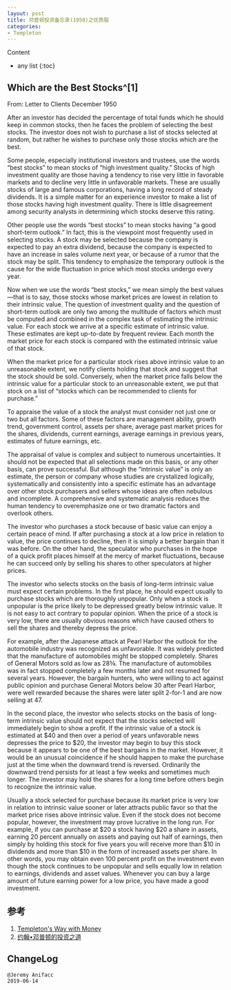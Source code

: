 ```yaml
---
layout: post
title: 邓普顿投资备忘录(1950)之优质股
categories:
- Templeton
---
```

Content
* any list
{:toc}

## Which are the Best Stocks^[1]

From: Letter to Clients December 1950

After an investor has decided the percentage of total funds which he should keep in common stocks, then he faces the problem of selecting the best stocks. The investor does not wish to purchase a list of stocks selected at random, but rather he wishes to purchase only those stocks which are the best.

Some people, especially institutional investors and trustees, use the words “best stocks” to mean stocks of “high investment quality.” Stocks of high investment quality are those having a tendency to rise very little in favorable markets and to decline very little in unfavorable markets. These are usually stocks of large and famous corporations, having a long record of steady dividends. It is a simple matter for an experience investor to make a list of those stocks having high investment quality. There is little disagreement among security analysts in determining which stocks deserve this rating.

Other people use the words “best stocks” to mean stocks having “a good short-term outlook.” In fact, this is the viewpoint most frequently used in selecting stocks. A stock may be selected because the company is expected to pay an extra dividend, because the company is expected to have an increase in sales volume next year, or because of a rumor that the stock may be split. This tendency to emphasize the temporary outlook is the cause for the wide fluctuation in price which most stocks undergo every year.

Now when we use the words “best stocks,” we mean simply the best values—that is to say, those stocks whose market prices are lowest in relation to their intrinsic value. The question of investment quality and the question of short-term outlook are only two among the multitude of factors which must be computed and combined in the complex task of estimating the intrinsic value. For each stock we arrive at a specific estimate of intrinsic value. These estimates are kept up-to-date by frequent review. Each month the market price for each stock is compared with the estimated intrinsic value of that stock.

When the market price for a particular stock rises above intrinsic value to an unreasonable extent, we notify clients holding that stock and suggest that the stock should be sold. Conversely, when the market price falls below the intrinsic value for a particular stock to an unreasonable extent, we put that stock on a list of “stocks which can be recommended to clients for purchase.”

To appraise the value of a stock the analyst must consider not just one or two but all factors. Some of these factors are management ability, growth trend, government control, assets per share, average past market prices for the shares, dividends, current earnings, average earnings in previous years, estimates of future earnings, etc.

The appraisal of value is complex and subject to numerous uncertainties. It should not be expected that all selections made on this basis, or any other basis, can prove successful. But although the “intrinsic value” is only an estimate, the person or company whose studies are crystalized logically, systematically and consistently into a specific estimate has an advantage over other stock purchasers and sellers whose ideas are often nebulous and incomplete. A comprehensive and systematic analysis reduces the human tendency to overemphasize one or two dramatic factors and overlook others.

The investor who purchases a stock because of basic value can enjoy a certain peace of mind. If after purchasing a stock at a low price in relation to value, the price continues to decline, then it is simply a better bargain than it was before. On the other hand, the speculator who purchases in the hope of a quick profit places himself at the mercy of market fluctuations, because he can succeed only by selling his shares to other speculators at higher prices.

The investor who selects stocks on the basis of long-term intrinsic value must expect certain problems. In the first place, he should expect usually to purchase stocks which are thoroughly unpopular. Only when a stock is unpopular is the price likely to be depressed greatly below intrinsic value. It is not easy to act contrary to popular opinion. When the price of a stock is very low, there are usually obvious reasons which have caused others to sell the shares and thereby depress the price. 

For example, after the Japanese attack at Pearl Harbor the outlook for the automobile industry was recognized as unfavorable. It was widely predicted that the manufacture of automobiles might be stopped completely. Shares of General Motors sold as low as 28⅝. The manufacture of automobiles was in fact stopped completely a few months later and not resumed for several years. However, the bargain hunters, who were willing to act against public opinion and purchase General Motors below 30 after Pearl Harbor, were well rewarded because the shares were later split 2-for-1 and are now selling at 47.

In the second place, the investor who selects stocks on the basis of long-term intrinsic value should not expect that the stocks selected will immediately begin to show a profit. If the intrinsic value of a stock is estimated at $40 and then over a period of years unfavorable news depresses the price to $20, the investor may begin to buy this stock because it appears to be one of the best bargains in the market. However, it would be an unusual coincidence if he should happen to make the purchase just at the time when the downward trend is reversed. Ordinarily the downward trend persists for at least a few weeks and sometimes much longer. The investor may hold the shares for a long time before others begin to recognize the intrinsic value.

Usually a stock selected for purchase because its market price is very low in relation to intrinsic value sooner or later attracts public favor so that the market price rises above intrinsic value. Even if the stock does not become popular, however, the investment may prove lucrative in the long run. For example, if you can purchase at $20 a stock having $20 a share in assets, earning 20 percent annually on assets and paying out half of earnings, then simply by holding this stock for five years you will receive more than $10 in dividends and more than $10 in the form of increased assets per share. In other words, you may obtain even 100 percent profit on the investment even though the stock continues to be unpopular and sells equally low in relation to earnings, dividends and asset values. Whenever you can buy a large amount of future earning power for a low price, you have made a good investment.


## 参考

1. [Templeton's Way with Money](https://book.douban.com/subject/6915772/)
2. [约翰•邓普顿的投资之道](https://book.douban.com/subject/25723410/)

## ChangeLog

```
@Jeremy Anifacc
2019-06-14
```
